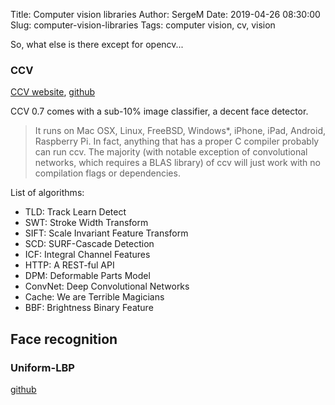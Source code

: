 Title: Computer vision libraries
Author: SergeM
Date: 2019-04-26 08:30:00
Slug: computer-vision-libraries
Tags: computer vision, cv, vision

So, what else is there except for opencv...

### CCV 
[CCV website](libccv.org), [github](libccv.org)

CCV 0.7 comes with a sub-10% image classifier, a decent face detector.


> It runs on Mac OSX, Linux, FreeBSD, Windows*, iPhone, iPad, Android, Raspberry Pi. In fact, anything that has a proper C compiler probably can run ccv. The majority (with notable exception of convolutional networks, which requires a BLAS library) of ccv will just work with no compilation flags or dependencies.

List of algorithms:
* TLD: Track Learn Detect
* SWT: Stroke Width Transform
* SIFT: Scale Invariant Feature Transform
* SCD: SURF-Cascade Detection
* ICF: Integral Channel Features
* HTTP: A REST-ful API
* DPM: Deformable Parts Model
* ConvNet: Deep Convolutional Networks
* Cache: We are Terrible Magicians
* BBF: Brightness Binary Feature




## Face recognition

### Uniform-LBP
[github](https://github.com/berak/uniform-lbp)
